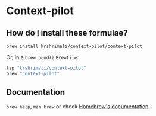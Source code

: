 # Context-pilot

## How do I install these formulae?

`brew install krshrimali/context-pilot/context-pilot`

Or, in a `brew bundle` `Brewfile`:

```ruby
tap "krshrimali/context-pilot"
brew "context-pilot"
```

## Documentation

`brew help`, `man brew` or check [Homebrew's documentation](https://docs.brew.sh).
